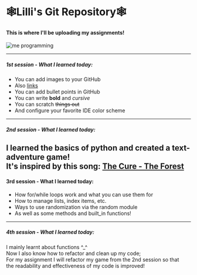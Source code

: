 # **🕸️Lilli's Git Repository🕸️**
#### This is where I'll be uploading my assignments!

![me programming](https://i.pinimg.com/736x/45/63/af/4563af0984f8fedabd22e938cd938441.jpg)

---
##### 1st session - What I learned today:
+ You can add images to your GitHub
+ Also [links](https://youtu.be/qPNa9KD4Y_k?si=sJ9K8-Z_GUyrJLCS)
+ You can add bullet points in GitHub
+ You can write **bold** and *cursive*
+ You can scratch ~~things out~~
+ And configure your favorite IDE color scheme
---
##### 2nd session - What I learned today:
I learned the basics of python and created a text-adventure game!   
It's inspired by this song:  [The Cure - The Forest](https://www.youtube.com/watch?v=xik-y0xlpZ0&list=RDxik-y0xlpZ0&start_radio=1)
---
#### 3rd session - What I learned today:
- How for/while loops work and what you can use them for
- How to manage lists, index items, etc.
- Ways to use randomization via the random module
- As well as some methods and built_in functions!
---
##### 4th session - What I learned today:
I mainly learnt about functions ^_^  
Now I also know how to refactor and clean up my code;  
For my assignment I will refactor my game from the 2nd session so that  
the readability and effectiveness of my code is improved!




